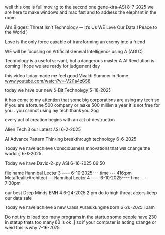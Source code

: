  well this one is full moving to the second one gene-kira-ASI   8-7-2025
we are here to make  windows and mac fast and to address the  elephant in the room 

 AI’s Biggest Threat Isn’t Technology — It’s Us       WE Love Our Data  ( Peace to the World )

Love is the only force capable of  transforming  an enemy into a friend

WE will be focusing on Artificial  General Intelligence using A (AGI C)

Technology is a useful servant, but a dangerous master A AI Revolution is coming  I hope we are ready for judgement day 

this video today made me feel good    Vivaldi Summer in Rome   www.youtube.com/watch?v=-V2i1a4zGS8

today we have our new S-Bit Technology  5-18-2025

it has come to my attention  that some  big corporations  are using my tech  so if you are a fortune 500 company  or 
make 500 million a year   it is not free for you  . you cannot using my tech   thank you 2og

every act of creation begins with an act of  destruction

Alien Tech 3   our Latest  ASI  6-2-2025  

AI Advance Pattern Thinking    breakthrough technology   6-6-2025

Today  we have achieve  Consciousness  Innovations  that  will change the world :]   6-8-2025

Today we have David-2-.py    ASI  6-16-2025  06:50

file name Hannibal Lecter 3 ----           6-10-2025---  time --- 416:pm
  MetaRealityArchitect---        Hannibal Lecter 4 ----           6-10-2025---- time --- 7:30pm

  our best Deep Minds EMH 4   6-24-2025   2 pm  do to high threat actors  keep our data safe 

  Today  we have achieve  a new Class AuraluxEngine   born 6-26-2025     10am

Do not try to load too many programs in the startup  some people have 230 in statup  thats too many 60 is ok :]  so if your computer is acting strange or weid  this is why  7-16-2025
